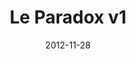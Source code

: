 ---
title: Le Paradox v1
description: It is a fashion magazine that offers a conceptual insight int niche fashion and art. A visionary creative approach aims to provide a strong emotional impact on the readers. I worked with them in the initial design of the project.
client:
skills:
  - Product Design
  - User Experience
  - User Interface
date: 2012-11-28
finished: true
layout: work
permalink: false
thumbnail: static/le-paradox-v1.jpg
---